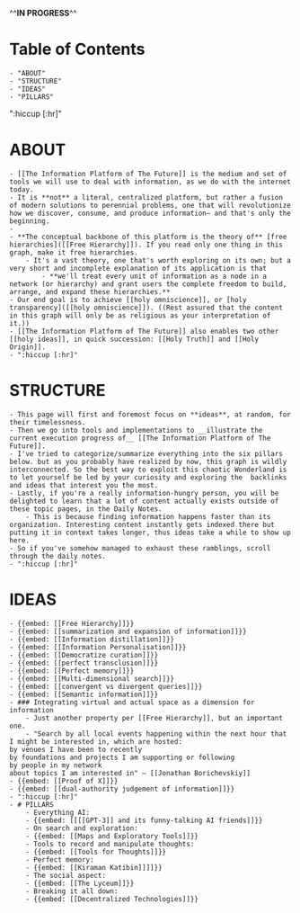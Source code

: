 ^^**IN PROGRESS**^^
# Table of Contents
    - "ABOUT"
    - "STRUCTURE"
    - "IDEAS"
    - "PILLARS"
":hiccup [:hr]"
# ABOUT
    - [[The Information Platform of The Future]] is the medium and set of tools we will use to deal with information, as we do with the internet today. 
    - It is **not** a literal, centralized platform, but rather a fusion of modern solutions to perennial problems, one that will revolutionize how we discover, consume, and produce information— and that's only the beginning.
    - 
    - **The conceptual backbone of this platform is the theory of** [free hierarchies]([[Free Hierarchy]]). If you read only one thing in this graph, make it free hierarchies.
        - It's a vast theory, one that's worth exploring on its own; but a very short and incomplete explanation of its application is that
            - **we'll treat every unit of information as a node in a network (or hierarchy) and grant users the complete freedom to build, arrange, and expand these hierarchies.**
    - Our end goal is to achieve [[holy omniscience]], or [holy transparency]([[holy omniscience]]). ((Rest assured that the content in this graph will only be as religious as your interpretation of it.))
    - [[The Information Platform of The Future]] also enables two other [[holy ideas]], in quick succession: [[Holy Truth]] and [[Holy Origin]].
    - ":hiccup [:hr]"
# STRUCTURE
    - This page will first and foremost focus on **ideas**, at random, for their timelessness. 
    - Then we go into tools and implementations to __illustrate the current execution progress of__ [[The Information Platform of The Future]].
    - I've tried to categorize/summarize everything into the six pillars below. but as you probably have realized by now, this graph is wildly interconnected. So the best way to exploit this chaotic Wonderland is to let yourself be led by your curiosity and exploring the  backlinks and ideas that interest you the most.
    - Lastly, if you're a really information-hungry person, you will be delighted to learn that a lot of content actually exists outside of these topic pages, in the Daily Notes.
        - This is because finding information happens faster than its organization. Interesting content instantly gets indexed there but putting it in context takes longer, thus ideas take a while to show up here. 
    - So if you've somehow managed to exhaust these ramblings, scroll through the daily notes. 
    - ":hiccup [:hr]"
# IDEAS
    - {{embed: [[Free Hierarchy]]}}
    - {{embed: [[summarization and expansion of information]]}}
    - {{embed: [[Information distillation]]}}
    - {{embed: [[Information Personalisation]]}}
    - {{embed: [[Democratize curation]]}}
    - {{embed: [[perfect transclusion]]}}
    - {{embed: [[Perfect memory]]}}
    - {{embed: [[Multi-dimensional search]]}}
    - {{embed: [[convergent vs divergent queries]]}}
    - {{embed: [[Semantic information]]}}
    - ### Integrating virtual and actual space as a dimension for information
        - Just another property per [[Free Hierarchy]], but an important one. 
        - "Search by all local events happening within the next hour that I might be interested in, which are hosted:
    by venues I have been to recently
    by foundations and projects I am supporting or following
    by people in my network
    about topics I am interested in" — [[Jonathan Borichevskiy]]
    - {{embed: [[Proof of X]]}}
    - {{embed: [[dual-authority judgement of information]]}}
    - ":hiccup [:hr]"
    - # PILLARS
        - Everything AI:
        - {{embed: [[[[GPT-3]] and its funny-talking AI friends]]}}
        - On search and exploration:
        - {{embed: [[Maps and Exploratory Tools]]}}
        - Tools to record and manipulate thoughts:
        - {{embed: [[Tools for Thoughts]]}}
        - Perfect memory:
        - {{embed: [[Kiraman Katibin]]]]}}
        - The social aspect:
        - {{embed: [[The Lyceum]]}}
        - Breaking it all down:
        - {{embed: [[Decentralized Technologies]]}}
